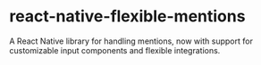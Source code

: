 # react-native-flexible-mentions
A React Native library for handling mentions, now with support for customizable input components and flexible integrations.
